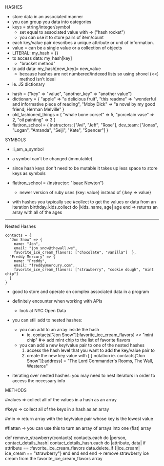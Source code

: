 HASHES

- store data in an associated manner
- you can group you data into categories
- keys = string/integer/symbol
  - set equal to associated value with => ("hash rocket")
  - you can use it to store pairs of item/count
- each key/value pair describes a unique attribute or unit of information.
- value = can be a single value or a collection of objects
- LITERAL: my_hash = {}
- to access data: my_hash[key]
   - "bracket method"
- to add data: my_hash[new_key]= new_value
  - because hashes are not numbered/indexed lists so using shovel (<<) method isn't ideal
- ie. JS dictionary
+ hash = {"key" => "value", "another_key" => "another value"}
+ dictionary = {
  "apple" => "a delicious fruit",
  "this readme" => "wonderful and informative piece of reading",
  "Moby Dick" => "a novel by my good friend, Herman Melville"
  }
+ old_fashioned_things = {
  "whale bone corset" => 5,
  "porcelain vase" => 2,
  "oil painting" => 3
  }
+ flatiron_school = {
  instructors: ["Avi", "Jeff", "Rose"],
  dev_team: ["Jonas", "Logan", "Amanda", "Seiji", "Kate", "Spencer"]
  }

SYMBOLS
- :i_am_a_symbol
- a symbol can't be changed (immutable)
- since hash keys don't need to be mutable it takes up less space to store keys as symbols
- flatiron_school = {instructor: "Isaac Newton"}
  - newer version of ruby uses {key: value} instead of {:key => value}

- with hashes you typically see #collect to get the values or data from an iteration
      birthday_kids.collect do |kids_name, age|
          age
      end
      => returns an array with all of the ages

---
Nested Hashes

    contacts = {
      "Jon Snow" => {
        name: "Jon",
        email: "jon_snow@thewall.we",
        favorite_ice_cream_flavors: ["chocolate", "vanilla"]  },
      "Freddy Mercury" => {
        name: "Freddy",
        email: "freddy@mercury.com",
        favorite_ice_cream_flavors: ["strawberry", "cookie dough", "mint chip"]
      }
    }

- good to store and operate on complex associated data in a program
- definitely encounter when working with APIs
  - look at NYC Open Data
- you can still add to nested hashes:
  - you can add to an array inside the hash
    - ie. contacts["Jon Snow"][:favorite_ice_cream_flavors] << "mint chip" #=> add mint chip to the list of favorite flavors
  - you can add a new key/value pair to one of the nested hashes
    1) access the hash level that you want to add the key/value pair to
    2) create the new key value with [ ] notation
      ie. contacts["Jon Snow"][:address] = "The Lord Commander's Rooms, The Wall, Westeros"

- iterating over nested hashes: you may need to nest iterators in order to access the necessary info

METHODS

#values => collect all of the values in a hash as an array

#keys => collect all of the keys in a hash as an array

#min => return array with the key/value pair whose key is the lowest value

#flatten => you can use this to turn an array of arrays into one (flat) array


def remove_strawberry(contacts)
  contacts.each do |person, contact_details_hash|
    contact_details_hash.each do |attribute, data|
      if attribute == :favorite_ice_cream_flavors
        data.delete_if {|ice_cream| ice_cream == "strawberry"}
      end
    end
  end
end
 => remove strawberry ice cream from the favorite_ice_cream_flavors array
